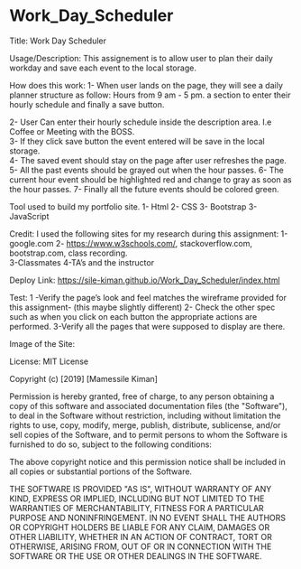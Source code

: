 # Work_Day_Scheduler
 

Title: Work Day Scheduler

Usage/Description:
This assignement  is to allow user to plan their daily workday and save each event to the local storage. 

How does this work:
1- When user lands on the page, they will see a daily planner structure as follow: Hours from 9 am - 5 pm. a section to enter their hourly schedule and finally a save button. 

2- User Can enter their  hourly schedule inside the description area. I.e Coffee or Meeting with the BOSS.  
3- If they click save button the event entered will be save in the local storage.  
4- The  saved event should stay on the page after user refreshes the page. 
5- All  the past events should be grayed out when the hour passes.
6- The current hour event should be highlighted red and change to gray as soon as the hour passes. 
7- Finally all the future events should be colored green.    

Tool used to build my portfolio site.
1-	Html 
2-	CSS 
3-  Bootstrap
3-	JavaScript 

Credit:
I used the following sites for my  research  during this assignment:
1-google.com
2- https://www.w3schools.com/, stackoverflow.com, bootstrap.com, class recording.    
3-Classmates
4-TA’s and the instructor 

Deploy Link:
https://sile-kiman.github.io/Work_Day_Scheduler/index.html

Test:
1 -Verify the page’s  look and feel matches the wireframe provided for this assignment- (this maybe slightly different) 
2- Check the other spec such as when you click on each button the appropriate actions are performed. 
3-Verify all the pages that were supposed to display are there. 

Image of the Site:
<img scr="assets/images/colorchange.png">
<img scr="assets/images/localstorage.png">
 
License:
MIT License

Copyright (c) [2019] [Mamessile Kiman]

Permission is hereby granted, free of charge, to any person obtaining a copy
of this software and associated documentation files (the "Software"), to deal
in the Software without restriction, including without limitation the rights
to use, copy, modify, merge, publish, distribute, sublicense, and/or sell
copies of the Software, and to permit persons to whom the Software is
furnished to do so, subject to the following conditions:

The above copyright notice and this permission notice shall be included in all
copies or substantial portions of the Software.

THE SOFTWARE IS PROVIDED "AS IS", WITHOUT WARRANTY OF ANY KIND, EXPRESS OR
IMPLIED, INCLUDING BUT NOT LIMITED TO THE WARRANTIES OF MERCHANTABILITY,
FITNESS FOR A PARTICULAR PURPOSE AND NONINFRINGEMENT. IN NO EVENT SHALL THE
AUTHORS OR COPYRIGHT HOLDERS BE LIABLE FOR ANY CLAIM, DAMAGES OR OTHER
LIABILITY, WHETHER IN AN ACTION OF CONTRACT, TORT OR OTHERWISE, ARISING FROM,
OUT OF OR IN CONNECTION WITH THE SOFTWARE OR THE USE OR OTHER DEALINGS IN THE
SOFTWARE.


